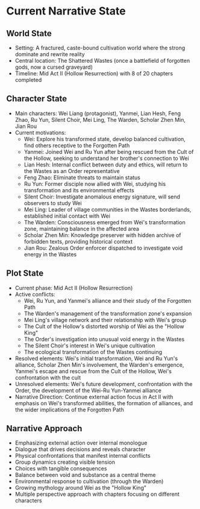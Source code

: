 # Current Narrative State

## World State
- Setting: A fractured, caste-bound cultivation world where the strong dominate and rewrite reality
- Central location: The Shattered Wastes (once a battlefield of forgotten gods, now a cursed graveyard)
- Timeline: Mid Act II (Hollow Resurrection) with 8 of 20 chapters completed

## Character State
- Main characters: Wei Liang (protagonist), Yanmei, Lian Hesh, Feng Zhao, Ru Yun, Silent Choir, Mei Ling, The Warden, Scholar Zhen Min, Jian Rou
- Current motivations: 
  - Wei: Explore his transformed state, develop balanced cultivation, find others receptive to the Forgotten Path
  - Yanmei: Joined Wei and Ru Yun after being rescued from the Cult of the Hollow, seeking to understand her brother's connection to Wei
  - Lian Hesh: Internal conflict between duty and ethics, will return to the Wastes as an Order representative
  - Feng Zhao: Eliminate threats to maintain status
  - Ru Yun: Former disciple now allied with Wei, studying his transformation and its environmental effects
  - Silent Choir: Investigate anomalous energy signature, will send observers to study Wei
  - Mei Ling: Leader of village communities in the Wastes borderlands, established initial contact with Wei
  - The Warden: Consciousness emerged from Wei's transformation zone, maintaining balance in the affected area
  - Scholar Zhen Min: Knowledge preserver with hidden archive of forbidden texts, providing historical context
  - Jian Rou: Zealous Order enforcer dispatched to investigate void energy in the Wastes

## Plot State
- Current phase: Mid Act II (Hollow Resurrection)
- Active conflicts: 
  - Wei, Ru Yun, and Yanmei's alliance and their study of the Forgotten Path
  - The Warden's management of the transformation zone's expansion
  - Mei Ling's village network and their relationship with Wei's group
  - The Cult of the Hollow's distorted worship of Wei as the "Hollow King"
  - The Order's investigation into unusual void energy in the Wastes
  - The Silent Choir's interest in Wei's unique cultivation
  - The ecological transformation of the Wastes continuing
- Resolved elements: Wei's initial transformation, Wei and Ru Yun's alliance, Scholar Zhen Min's involvement, the Warden's emergence, Yanmei's escape and rescue from the Cult of the Hollow, Wei's confrontation with the cult
- Unresolved elements: Wei's future development, confrontation with the Order, the development of the Wei-Ru Yun-Yanmei alliance
- Narrative Direction: Continue external action focus in Act II with emphasis on Wei's transformed abilities, the formation of alliances, and the wider implications of the Forgotten Path

## Narrative Approach
- Emphasizing external action over internal monologue
- Dialogue that drives decisions and reveals character
- Physical confrontations that manifest internal conflicts
- Group dynamics creating visible tension
- Choices with tangible consequences
- Balance between void and substance as a central theme
- Environmental response to cultivation (through the Warden)
- Growing mythology around Wei as the "Hollow King"
- Multiple perspective approach with chapters focusing on different characters
